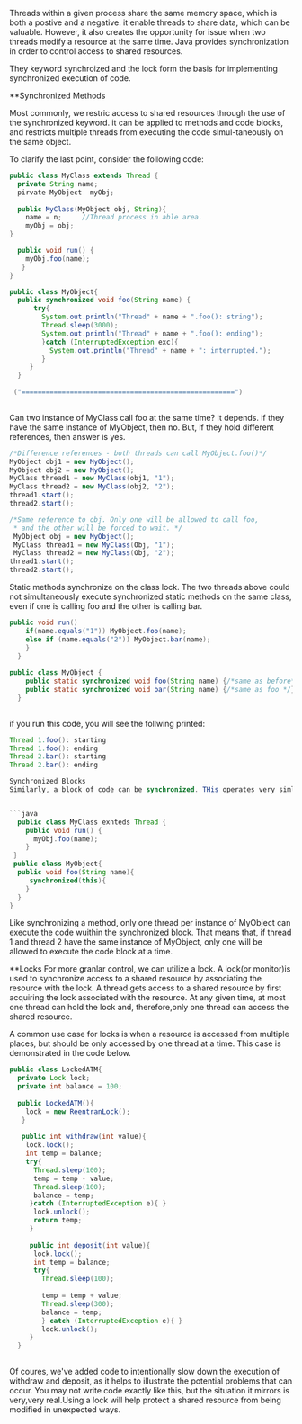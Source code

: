 Threads within a given process share the same memory space, which is both a postive and a negative. it enable threads to share data, which can be valuable.
However, it also creates the opportunity for issue when two threads modify a resource at the same time. Java provides synchronization in order to control
access to shared resources.

They keyword synchroized and the lock form the basis for implementing synchronized execution of code.

**Synchronized Methods

Most commonly, we restric access to shared resources through the use of the synchronized keyword. it can be applied to methods and code blocks, and restricts
multiple threads from executing the code simul-taneously on the same object.

To clarify the last point, consider the following code:


```java
public class MyClass extends Thread {
  private String name;
  pirvate MyObject  myObj;
  
  public MyClass(MyObject obj, String){
    name = n;     //Thread process in able area.
    myObj = obj;
}

  public void run() {
    myObj.foo(name);
   }
}

public class MyObject{
  public synchronized void foo(String name) {
      try{
        System.out.println("Thread" + name + ".foo(): string");
        Thread.sleep(3000);
        System.out.println("Thread" + name + ".foo(): ending");
        }catch (InterruptedException exc){
          System.out.println("Thread" + name + ": interrupted.");
        }
     }
  }
  
 ("=====================================================")
 
```


Can two instance of MyClass call foo at the same time? It depends. if they have the same instance of MyObject, then no. But, if they hold different
references, then answer is yes.



```java
/*Difference references - both threads can call MyObject.foo()*/
MyObject obj1 = new MyObject();
MyObject obj2 = new MyObject();
MyClass thread1 = new MyClass(obj1, "1");
MyClass thread2 = new MyClass(obj2, "2");
thread1.start();
thread2.start();

/*Same reference to obj. Only one will be allowed to call foo,
 * and the other will be forced to wait. */
 MyObject obj = new MyObject();
 MyClass thread1 = new MyClass(Obj, "1");
 MyClass thread2 = new MyClass(Obj, "2");
thread1.start();
thread2.start();

```

Static methods synchronize on the class lock. The two threads above could not simultaneously execute synchronized static methods on the same class,
even if one is calling foo and the other is calling bar. 

```java
public void run()
    if(name.equals("1")) MyObject.foo(name);
    else if (name.equals("2")) MyObject.bar(name);
    }
  }
  
public class MyObject {
    public static synchronized void foo(String name) {/*same as before*/}
    public static synchronized void bar(String name) {/*same as foo */}
  }
  
```

if you run this code, you will see the follwing printed:


```java
Thread 1.foo(): starting
Thread 1.foo(): ending
Thread 2.bar(): starting
Thread 2.bar(): ending

Synchronized Blocks
Similarly, a block of code can be synchronized. THis operates very simliarly to synchronizing a method.


```java
  public class MyClass exnteds Thread {
    public void run() { 
      myObj.foo(name);
    }
 }
 public class MyObject{
  public void foo(String name){
     synchronized(this){
    }
  }
} 

```

Like synchronizing a method, only one thread per instance of MyObject can execute the code wuithin the synchronized block.
That means that, if thread 1 and thread 2 have the same instance of MyObject, only one will be allowed to execute the code block at a time.

**Locks
For more granlar control, we can utilize a lock. A lock(or monitor)is used to synchronize access to a shared resource by associating the resource with the lock.
A thread gets access to a shared resource by first  acquiring the lock associated with the resource. At any given time, at most one thread can hold the lock
and, therefore,only one thread can access the shared resource.

A common use case for locks is when a resource is accessed from multiple places, but should be only accessed by one thread at a time. This case is demonstrated in the code below.


```java
public class LockedATM{
  private Lock lock;
  private int balance = 100; 
  
  public LockedATM(){
    lock = new ReentranLock();
   }
   
   public int withdraw(int value){
    lock.lock();
    int temp = balance;
    try{
      Thread.sleep(100);
      temp = temp - value;
      Thread.sleep(100);
      balance = temp;
     }catch (InterruptedException e){ }
      lock.unlock();
      return temp;
     }
     
     public int deposit(int value){
      lock.lock();
      int temp = balance;
      try{
        Thread.sleep(100);
        
        temp = temp + value;
        Thread.sleep(300);
        balance = temp;
        } catch (InterruptedException e){ }
        lock.unlock();
     }
  }
  
 ```
 
 Of coures, we've added code to intentionally slow down the execution of withdraw and deposit, as it helps to illustrate the potential problems that can occur.
 You may not write code exactly like this, but the situation it mirrors is very,very real.Using a lock will help protect a shared resource from being modified in unexpected ways.
 
 
    





